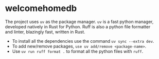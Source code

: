 # welcomehomedb
The project uses `uv` as the package manager. `uv` is a fast python manager, developed natively in Rust for Python. Ruff is also a python file formatter and linter, blazingly fast, written in Rust. 
- To install all the dependencies use the command `uv sync --extra dev`.
- To add new/remove packages, `use uv add/remove <package-name>`.
- Use `uv run ruff format .` to format all the python files with `ruff`. 

